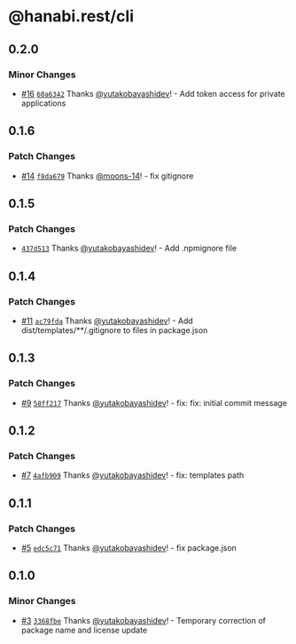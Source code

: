 # @hanabi.rest/cli

## 0.2.0

### Minor Changes

- [#16](https://github.com/hanabi-rest/cli/pull/16) [`60a6342`](https://github.com/hanabi-rest/cli/commit/60a63428c1859995c0fab3d53626239b0f099808) Thanks [@yutakobayashidev](https://github.com/yutakobayashidev)! - Add token access for private applications

## 0.1.6

### Patch Changes

- [#14](https://github.com/hanabi-rest/cli/pull/14) [`f8da679`](https://github.com/hanabi-rest/cli/commit/f8da67971074209415682c90915ccc79e8aaaa73) Thanks [@moons-14](https://github.com/moons-14)! - fix gitignore

## 0.1.5

### Patch Changes

- [`437d513`](https://github.com/hanabi-rest/cli/commit/437d5135f1046130b81c314c968a97fff08d7ec4) Thanks [@yutakobayashidev](https://github.com/yutakobayashidev)! - Add .npmignore file

## 0.1.4

### Patch Changes

- [#11](https://github.com/hanabi-rest/cli/pull/11) [`ac79fda`](https://github.com/hanabi-rest/cli/commit/ac79fdab032d3febe07773ba9316a55f075ed0c7) Thanks [@yutakobayashidev](https://github.com/yutakobayashidev)! - Add dist/templates/\*\*/.gitignore to files in package.json

## 0.1.3

### Patch Changes

- [#9](https://github.com/hanabi-rest/cli/pull/9) [`58ff217`](https://github.com/hanabi-rest/cli/commit/58ff2170ab1c600f083dd31500164c75a0ebc843) Thanks [@yutakobayashidev](https://github.com/yutakobayashidev)! - fix: fix: initial commit message

## 0.1.2

### Patch Changes

- [#7](https://github.com/hanabi-rest/cli/pull/7) [`4afb909`](https://github.com/hanabi-rest/cli/commit/4afb909067d58eb08ad02bb588008758e54158fc) Thanks [@yutakobayashidev](https://github.com/yutakobayashidev)! - fix: templates path

## 0.1.1

### Patch Changes

- [#5](https://github.com/hanabi-rest/cli/pull/5) [`edc5c71`](https://github.com/hanabi-rest/cli/commit/edc5c71c49b228d865b1d8cdd4fffb1ab3df50e4) Thanks [@yutakobayashidev](https://github.com/yutakobayashidev)! - fix package.json

## 0.1.0

### Minor Changes

- [#3](https://github.com/hanabi-rest/cli/pull/3) [`3368fbe`](https://github.com/hanabi-rest/cli/commit/3368fbe8d708f8123dbe1cdc63ebef0c94fb96ff) Thanks [@yutakobayashidev](https://github.com/yutakobayashidev)! - Temporary correction of package name and license update
